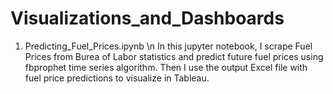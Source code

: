 # Visualizations_and_Dashboards

1) Predicting_Fuel_Prices.ipynb \n
In this jupyter notebook, I scrape Fuel Prices from Burea of Labor statistics and predict future fuel prices using fbprophet time series algorithm. 
Then I use the output Excel file with fuel price predictions to visualize in Tableau. 
